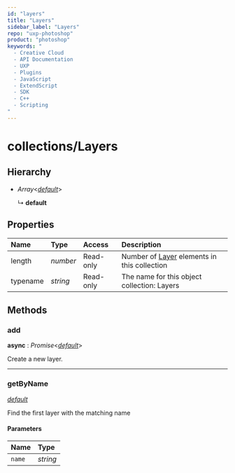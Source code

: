 ```yaml
---
id: "layers"
title: "Layers"
sidebar_label: "Layers"
repo: "uxp-photoshop"
product: "photoshop"
keywords: "
  - Creative Cloud
  - API Documentation
  - UXP
  - Plugins
  - JavaScript
  - ExtendScript
  - SDK
  - C++
  - Scripting
"
---
```


# collections/Layers

## Hierarchy

- *Array*<[*default*](/ps_reference/classes/layer/)\>

  ↳ **default**

## Properties

| Name | Type | Access | Description |
| :------ | :------ | :------ | :------ |
| length | *number* | Read-only | Number of [Layer](/ps_reference/modules/layer/) elements in this collection |
| typename | *string* | Read-only | The name for this object collection: Layers |

## Methods

### add

**async** : *Promise*<[*default*](/ps_reference/classes/layer/)\>

Create a new layer.

___

### getByName

[*default*](/ps_reference/classes/layer/)

Find the first layer with the matching name

#### Parameters

| Name | Type |
| :------ | :------ |
| `name` | *string* |
